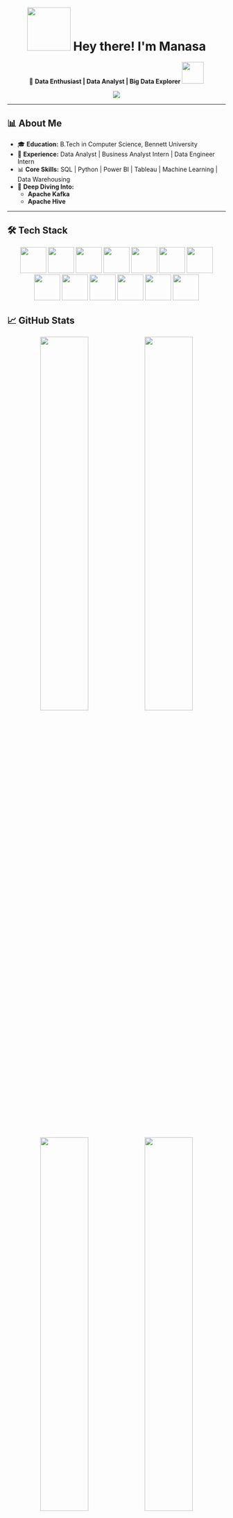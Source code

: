<h1 align="center">
  <img src="https://media.giphy.com/media/hvRJCLFzcasrR4ia7z/giphy.gif" width="100"/>
  Hey there! I'm Manasa 
</h1>


<p align="center">
  🚀 <strong>Data Enthusiast | Data Analyst | Big Data Explorer</strong>  
  <img src="https://media.giphy.com/media/12oufCB0MyZ1Go/giphy.gif" width="50">
</p>

<p align="center">
  <img src="https://readme-typing-svg.demolab.com?font=Fira+Code&size=22&pause=1000&color=F76D57&width=600&lines=Transforming+raw+data+into+business+solutions!;SQL+%7C+Python+%7C+Power+BI+%7C+Big+Data+Tools">
</p>

---
## 📊 About Me  

- 🎓 **Education:** B.Tech in Computer Science, Bennett University  
- 🏬 **Experience:** Data Analyst | Business Analyst Intern | Data Engineer Intern  
- 📊 **Core Skills:** SQL | Python | Power BI | Tableau | Machine Learning | Data Warehousing  
- 📌 **Deep Diving Into:**  
  - **Apache Kafka**  
  - **Apache Hive**  

---

## 🛠️ Tech Stack  

<p align="center">
  <img src="https://cdn.jsdelivr.net/gh/devicons/devicon/icons/python/python-original.svg" width="60"/>
  <img src="https://cdn.jsdelivr.net/gh/devicons/devicon/icons/mysql/mysql-original.svg" width="60"/>
  <img src="https://cdn.jsdelivr.net/gh/devicons/devicon/icons/pandas/pandas-original.svg" width="60"/>
  <img src="https://cdn.jsdelivr.net/gh/devicons/devicon/icons/numpy/numpy-original.svg" width="60"/>
  <img src="https://cdn.jsdelivr.net/gh/devicons/devicon/icons/powerbi/powerbi-original.svg" width="60"/>
  <img src="https://cdn.jsdelivr.net/gh/devicons/devicon/icons/tableau/tableau-original.svg" width="60"/>
  <img src="https://cdn.jsdelivr.net/gh/devicons/devicon/icons/mongodb/mongodb-original.svg" width="60"/>
  <img src="https://cdn.jsdelivr.net/gh/devicons/devicon/icons/apache/apache-original.svg" width="60"/>
  <img src="https://cdn.jsdelivr.net/gh/devicons/devicon/icons/snowflake/snowflake-original.svg" width="60"/>
  <img src="https://cdn.jsdelivr.net/gh/devicons/devicon/icons/jira/jira-original.svg" width="60"/>
  <img src="https://cdn.jsdelivr.net/gh/devicons/devicon/icons/r/r-original.svg" width="60"/>
  <img src="https://cdn.jsdelivr.net/gh/devicons/devicon/icons/matplotlib/matplotlib-original.svg" width="60"/>
  <img src="https://cdn.jsdelivr.net/gh/devicons/devicon/icons/seaborn/seaborn-original.svg" width="60"/>
</p>


## 📈 GitHub Stats  

<p align="center">
  <img src="https://github-readme-stats.vercel.app/api?username=manasaoruganti&theme=radical&show_icons=true&count_private=true" width="47%"/>
  <img src="https://github-readme-streak-stats.herokuapp.com/?user=manasaoruganti&theme=radical" width="47%"/>
</p>

<p align="center">
  <img src="https://github-readme-stats.vercel.app/api/top-langs/?username=manasaoruganti&theme=radical&layout=compact" width="47%"/>
  <img src="https://github-profile-trophy.vercel.app/?username=manasaoruganti&theme=radical&column=4&no-frame=true" width="47%">
</p>

---

## 🌟 Did You Know?  

<p align="center">
  <img src="https://media.giphy.com/media/3o7qE1YN7aBOFPRw8E/giphy.gif" width="200">
  <br>
  🔍 I can optimize a SQL query faster than you can say "normalization"!<br>
  🧠 Built a real-time traffic analysis system using Kafka streams<br>
  🐝 Created Hive data warehouses for retail analytics projects
</p>

---

## 📩 Let's Connect  

<p align="center">
  <a href="https://www.linkedin.com/in/manasa-oruganti-37a311216/">
    <img src="https://img.shields.io/badge/LinkedIn-0A66C2?style=for-the-badge&logo=linkedin&logoColor=white">
  </a>
  <a href="https://github.com/Manasaoruganti">
    <img src="https://img.shields.io/badge/GitHub-181717?style=for-the-badge&logo=github&logoColor=white">
  </a>
  <a href="mailto:srimanasa1707@gmail.com">
    <img src="https://img.shields.io/badge/Email-EA4335?style=for-the-badge&logo=gmail&logoColor=white">
  </a>
</p>

---

<p align="center">
  <img src="https://media.giphy.com/media/VbnUQpnihPSIgIXuZv/giphy.gif" width="200">
  <br>
  <em>"Data is the new power-up, and I'm here to level up insights!"</em> 🍄🎮
</p>
